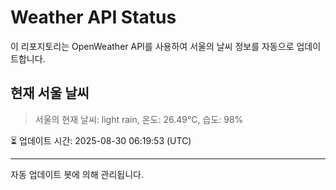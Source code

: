 
# Weather API Status

이 리포지토리는 OpenWeather API를 사용하여 서울의 날씨 정보를 자동으로 업데이트합니다.

## 현재 서울 날씨
> 서울의 현재 날씨: light rain, 온도: 26.49°C, 습도: 98%

⏳ 업데이트 시간: 2025-08-30 06:19:53 (UTC)

---
자동 업데이트 봇에 의해 관리됩니다.
